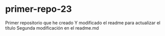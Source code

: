 # primer-repo-23
Primer repositorio que he creado
Y modificado el readme para actualizar el título
Segunda modificación en el readme.md
